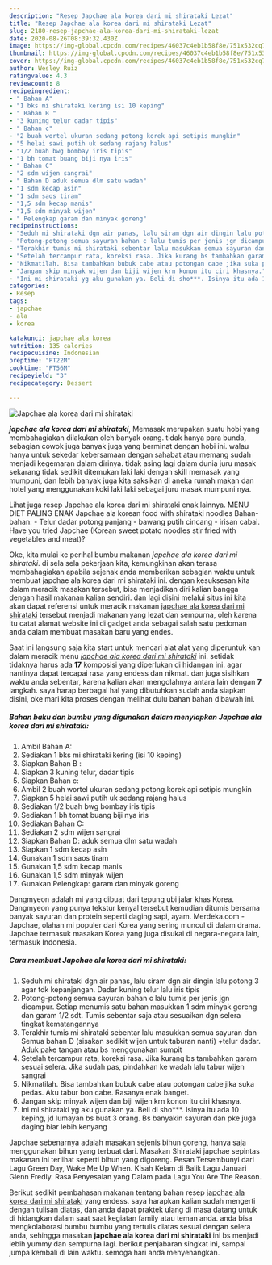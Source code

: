 ```yaml
---
description: "Resep Japchae ala korea dari mi shirataki Lezat"
title: "Resep Japchae ala korea dari mi shirataki Lezat"
slug: 2180-resep-japchae-ala-korea-dari-mi-shirataki-lezat
date: 2020-08-26T08:39:32.430Z
image: https://img-global.cpcdn.com/recipes/46037c4eb1b58f8e/751x532cq70/japchae-ala-korea-dari-mi-shirataki-foto-resep-utama.jpg
thumbnail: https://img-global.cpcdn.com/recipes/46037c4eb1b58f8e/751x532cq70/japchae-ala-korea-dari-mi-shirataki-foto-resep-utama.jpg
cover: https://img-global.cpcdn.com/recipes/46037c4eb1b58f8e/751x532cq70/japchae-ala-korea-dari-mi-shirataki-foto-resep-utama.jpg
author: Wesley Ruiz
ratingvalue: 4.3
reviewcount: 8
recipeingredient:
- " Bahan A"
- "1 bks mi shirataki kering isi 10 keping"
- " Bahan B "
- "3 kuning telur dadar tipis"
- " Bahan c"
- "2 buah wortel ukuran sedang potong korek api setipis mungkin"
- "5 helai sawi putih uk sedang rajang halus"
- "1/2 buah bwg bombay iris tipis"
- "1 bh tomat buang biji nya iris"
- " Bahan C"
- "2 sdm wijen sangrai"
- " Bahan D aduk semua dlm satu wadah"
- "1 sdm kecap asin"
- "1 sdm saos tiram"
- "1,5 sdm kecap manis"
- "1,5 sdm minyak wijen"
- " Pelengkap garam dan minyak goreng"
recipeinstructions:
- "Seduh mi shirataki dgn air panas, lalu siram dgn air dingin lalu potong 3 agar tdk kepanjangan. Dadar kuning telur lalu iris tipis"
- "Potong-potong semua sayuran bahan c lalu tumis per jenis jgn dicampur. Setiap menumis satu bahan masukkan 1 sdm minyak goreng dan garam 1/2 sdt. Tumis sebentar saja atau sesuaikan dgn selera tingkat kematangannya"
- "Terakhir tumis mi shirataki sebentar lalu masukkan semua sayuran dan Semua bahan D (sisakan sedikit wijen untuk taburan nanti) +telur dadar. Aduk pake tangan atau bs menggunakan sumpit"
- "Setelah tercampur rata, koreksi rasa. Jika kurang bs tambahkan garam sesuai selera. Jika sudah pas, pindahkan ke wadah lalu tabur wijen sangrai"
- "Nikmatilah. Bisa tambahkan bubuk cabe atau potongan cabe jika suka pedas. Aku tabur bon cabe. Rasanya enak banget."
- "Jangan skip minyak wijen dan biji wijen krn konon itu ciri khasnya."
- "Ini mi shirataki yg aku gunakan ya. Beli di sho***. Isinya itu ada 10 keping, jd lumayan bs buat 3 orang. Bs banyakin sayuran dan pke juga daging biar lebih kenyang"
categories:
- Resep
tags:
- japchae
- ala
- korea

katakunci: japchae ala korea 
nutrition: 135 calories
recipecuisine: Indonesian
preptime: "PT22M"
cooktime: "PT56M"
recipeyield: "3"
recipecategory: Dessert

---
```



![Japchae ala korea dari mi shirataki](https://img-global.cpcdn.com/recipes/46037c4eb1b58f8e/751x532cq70/japchae-ala-korea-dari-mi-shirataki-foto-resep-utama.jpg)

<b><i>japchae ala korea dari mi shirataki</i></b>, Memasak merupakan suatu hobi yang membahagiakan dilakukan oleh banyak orang. tidak hanya para bunda, sebagian cowok juga banyak juga yang berminat dengan hobi ini. walau hanya untuk sekedar kebersamaan dengan sahabat atau memang sudah menjadi kegemaran dalam dirinya. tidak asing lagi dalam dunia juru masak sekarang tidak sedikit ditemukan laki laki dengan skill memasak yang mumpuni, dan lebih banyak juga kita saksikan di aneka rumah makan dan hotel yang menggunakan koki laki laki sebagai juru masak mumpuni nya.

Lihat juga resep Japchae ala korea dari mi shirataki enak lainnya. MENU DIET PALING ENAK Japchae ala korean food with shirataki noodles Bahan-bahan: - Telur dadar potong panjang - bawang putih cincang - irisan cabai. Have you tried Japchae (Korean sweet potato noodles stir fried with vegetables and meat)?

Oke, kita mulai ke perihal bumbu makanan <i>japchae ala korea dari mi shirataki</i>. di sela sela pekerjaan kita, kemungkinan akan terasa membahagiakan apabila sejenak anda memberikan sebagian waktu untuk membuat japchae ala korea dari mi shirataki ini. dengan kesuksesan kita dalam meracik masakan tersebut, bisa menjadikan diri kalian bangga dengan hasil makanan kalian sendiri. dan lagi disini melalui situs ini kita akan dapat referensi untuk meracik makanan <u>japchae ala korea dari mi shirataki</u> tersebut menjadi makanan yang lezat dan sempurna, oleh karena itu catat alamat website ini di gadget anda sebagai salah satu pedoman anda dalam membuat masakan baru yang endes.


Saat ini langsung saja kita start untuk mencari alat alat yang diperuntuk kan dalam meracik menu <u><i>japchae ala korea dari mi shirataki</i></u> ini. setidak tidaknya harus ada <b>17</b> komposisi yang diperlukan di hidangan ini. agar nantinya dapat tercapai rasa yang endess dan nikmat. dan juga sisihkan waktu anda sebentar, karena kalian akan mengolahnya antara lain dengan <b>7</b> langkah. saya harap berbagai hal yang dibutuhkan sudah anda siapkan disini, oke mari kita proses dengan melihat dulu bahan bahan dibawah ini.

<!--inarticleads1-->

##### Bahan baku dan bumbu yang digunakan dalam menyiapkan Japchae ala korea dari mi shirataki:

1. Ambil  Bahan A:
1. Sediakan 1 bks mi shirataki kering (isi 10 keping)
1. Siapkan  Bahan B :
1. Siapkan 3 kuning telur, dadar tipis
1. Siapkan  Bahan c:
1. Ambil 2 buah wortel ukuran sedang potong korek api setipis mungkin
1. Siapkan 5 helai sawi putih uk sedang rajang halus
1. Sediakan 1/2 buah bwg bombay iris tipis
1. Sediakan 1 bh tomat buang biji nya iris
1. Sediakan  Bahan C:
1. Sediakan 2 sdm wijen sangrai
1. Siapkan  Bahan D: aduk semua dlm satu wadah
1. Siapkan 1 sdm kecap asin
1. Gunakan 1 sdm saos tiram
1. Gunakan 1,5 sdm kecap manis
1. Gunakan 1,5 sdm minyak wijen
1. Gunakan  Pelengkap: garam dan minyak goreng


Dangmyeon adalah mi yang dibuat dari tepung ubi jalar khas Korea. Dangmyeon yang punya tekstur kenyal tersebut kemudian ditumis bersama banyak sayuran dan protein seperti daging sapi, ayam. Merdeka.com - Japchae, olahan mi populer dari Korea yang sering muncul di dalam drama. Japchae termasuk masakan Korea yang juga disukai di negara-negara lain, termasuk Indonesia. 

<!--inarticleads2-->

##### Cara membuat Japchae ala korea dari mi shirataki:

1. Seduh mi shirataki dgn air panas, lalu siram dgn air dingin lalu potong 3 agar tdk kepanjangan. Dadar kuning telur lalu iris tipis
1. Potong-potong semua sayuran bahan c lalu tumis per jenis jgn dicampur. Setiap menumis satu bahan masukkan 1 sdm minyak goreng dan garam 1/2 sdt. Tumis sebentar saja atau sesuaikan dgn selera tingkat kematangannya
1. Terakhir tumis mi shirataki sebentar lalu masukkan semua sayuran dan Semua bahan D (sisakan sedikit wijen untuk taburan nanti) +telur dadar. Aduk pake tangan atau bs menggunakan sumpit
1. Setelah tercampur rata, koreksi rasa. Jika kurang bs tambahkan garam sesuai selera. Jika sudah pas, pindahkan ke wadah lalu tabur wijen sangrai
1. Nikmatilah. Bisa tambahkan bubuk cabe atau potongan cabe jika suka pedas. Aku tabur bon cabe. Rasanya enak banget.
1. Jangan skip minyak wijen dan biji wijen krn konon itu ciri khasnya.
1. Ini mi shirataki yg aku gunakan ya. Beli di sho***. Isinya itu ada 10 keping, jd lumayan bs buat 3 orang. Bs banyakin sayuran dan pke juga daging biar lebih kenyang


Japchae sebenarnya adalah masakan sejenis bihun goreng, hanya saja menggunakan bihun yang terbuat dari. Masakan Shirataki japchae sepintas makanan ini terlihat seperti bihun yang digoreng. Pesan Tersembunyi dari Lagu Green Day, Wake Me Up When. Kisah Kelam di Balik Lagu Januari Glenn Fredly. Rasa Penyesalan yang Dalam pada Lagu You Are The Reason. 

Berikut sedikit pembahasan makanan tentang bahan resep <u>japchae ala korea dari mi shirataki</u> yang endess. saya harapkan kalian sudah mengerti dengan tulisan diatas, dan anda dapat praktek ulang di masa datang untuk di hidangkan dalam saat saat kegiatan family atau teman anda. anda bisa mengkolaborasi bumbu bumbu yang tertulis diatas sesuai dengan selera anda, sehingga masakan <b>japchae ala korea dari mi shirataki</b> ini bs menjadi lebih yummy dan sempurna lagi. berikut penjabaran singkat ini, sampai jumpa kembali di lain waktu. semoga hari anda menyenangkan.

